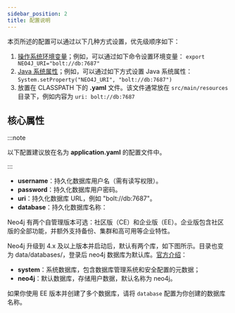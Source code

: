 ```yaml
---
sidebar_position: 2
title: 配置说明
---
```


[//]: # (Copyright 2024 Paion Data)

[//]: # (Licensed under the Apache License, Version 2.0 &#40;the "License"&#41;;)
[//]: # (you may not use this file except in compliance with the License.)
[//]: # (You may obtain a copy of the License at)

[//]: # (    http://www.apache.org/licenses/LICENSE-2.0)

[//]: # (Unless required by applicable law or agreed to in writing, software)
[//]: # (distributed under the License is distributed on an "AS IS" BASIS,)
[//]: # (WITHOUT WARRANTIES OR CONDITIONS OF ANY KIND, either express or implied.)
[//]: # (See the License for the specific language governing permissions and)
[//]: # (limitations under the License.)

本页所述的配置可以通过以下几种方式设置，优先级顺序如下：

1. [操作系统环境变量]；例如，可以通过如下命令设置环境变量：
   `export NEO4J_URI="bolt://db:7687"`
2. [Java 系统属性]；例如，可以通过如下方式设置 Java 系统属性：
   `System.setProperty("NEO4J_URI", "bolt://db:7687")`
3. 放置在 CLASSPATH 下的 **.yaml** 文件。该文件通常放在 `src/main/resources` 目录下，例如内容为 `uri: bolt://db:7687`

核心属性
---------------

:::note

以下配置建议放在名为 **application.yaml** 的配置文件中。

:::

- **username**：持久化数据库用户名（需有读写权限）。
- **password**：持久化数据库用户密码。
- **uri**：持久化数据库 URL，例如 "bolt://db:7687"。
- **database**：持久化数据库名称：

Neo4j 有两个自管理版本可选：社区版（CE）和企业版（EE）。企业版包含社区版的全部功能，并额外支持备份、集群和高可用等企业特性。

Neo4j 升级到 4.x 及以上版本并启动后，默认有两个库，如下图所示。目录也变为 data/databases/，登录后 neo4j 数据库为默认库。[官方介绍](https://neo4j.com/docs/operations-manual/4.0/introduction/)：

- **system**：系统数据库，包含数据库管理系统和安全配置的元数据；
- **neo4j**：默认数据库，存储用户数据，默认名称为 neo4j。

如果你使用 EE 版本并创建了多个数据库，请将 `database` 配置为你创建的数据库名称。

[Java 系统属性]: https://docs.oracle.com/javase/tutorial/essential/environment/sysprop.html

[操作系统环境变量]: https://docs.oracle.com/javase/tutorial/essential/environment/env.html
